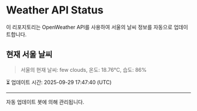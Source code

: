 
# Weather API Status

이 리포지토리는 OpenWeather API를 사용하여 서울의 날씨 정보를 자동으로 업데이트합니다.

## 현재 서울 날씨
> 서울의 현재 날씨: few clouds, 온도: 18.76°C, 습도: 86%

⏳ 업데이트 시간: 2025-09-29 17:47:40 (UTC)

---
자동 업데이트 봇에 의해 관리됩니다.
